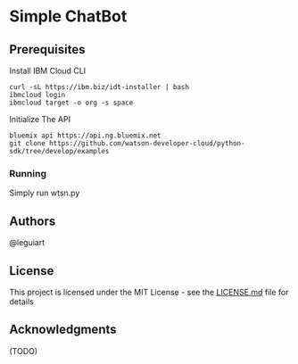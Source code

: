 # Simple ChatBot


## Prerequisites

Install IBM Cloud CLI

```
curl -sL https://ibm.biz/idt-installer | bash
ibmcloud login
ibmcloud target -o org -s space
```

Initialize The API
```
bluemix api https://api.ng.bluemix.net
git clone https://github.com/watson-developer-cloud/python-sdk/tree/develop/examples
```

### Running

Simply run wtsn.py


## Authors
@leguiart

## License

This project is licensed under the MIT License - see the [LICENSE.md](LICENSE) file for details

## Acknowledgments
(TODO)


